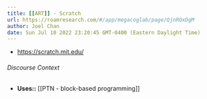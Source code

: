 ```yaml
---
title: [[ART]] - Scratch
url: https://roamresearch.com/#/app/megacoglab/page/QjnRQxDgM
author: Joel Chan
date: Sun Jul 10 2022 23:20:45 GMT-0400 (Eastern Daylight Time)
---
```


- https://scratch.mit.edu/

###### Discourse Context

- **Uses::** [[PTN - block-based programming]]
